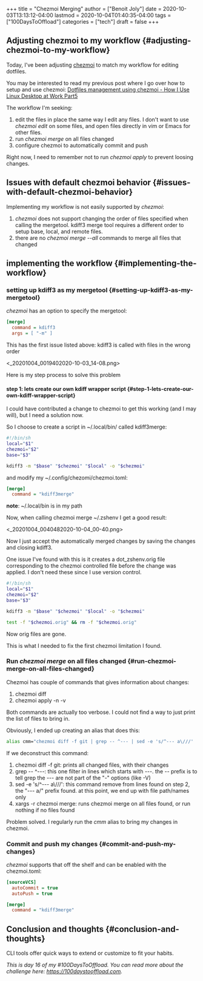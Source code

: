 +++
title = "Chezmoi Merging"
author = ["Benoit Joly"]
date = 2020-10-03T13:13:12-04:00
lastmod = 2020-10-04T01:40:35-04:00
tags = ["100DaysToOffload"]
categories = ["tech"]
draft = false
+++

## Adjusting chezmoi to my workflow {#adjusting-chezmoi-to-my-workflow}

Today, I've been adjusting [chezmoi](https://chezmoi.io) to match my workflow for editing dotfiles.

You may be interested to read my previous post where I go over how to setup and use chezmoi: [Dotfiles management using chezmoi - How I Use Linux Desktop at Work Part5](https://blog.benoitj.ca/2020-06-15-how-i-use-linux-desktop-at-work-part5-dotfiles/)

The workflow I'm seeking:

1.  edit the files in place the same way I edit any files. I don't want to use _chezmoi edit_ on some files, and open files directly in vim or Emacs for other files.
2.  run _chezmoi merge_ on all files changed
3.  configure chezmoi to automatically commit and push

Right now, I need to remember not to run _chezmoi apply_ to prevent loosing changes.


## Issues with default chezmoi behavior {#issues-with-default-chezmoi-behavior}

Implementing my workflow is not easily supported by _chezmoi_:

1.  _chezmoi_ does not support changing the order of files specified when calling the mergetool. kdiff3 merge tool requires a different order to setup base, local, and remote files.
2.  there are no _chezmoi merge --all_ commands to merge all files that changed


## implementing the workflow {#implementing-the-workflow}


### setting up kdiff3 as my mergetool {#setting-up-kdiff3-as-my-mergetool}

_chezmoi_ has an option to specify the mergetool:

```ini
[merge]
  command = kdiff3
  args = [ "-m" ]
```

This has the first issue listed above: kdiff3 is called with files in the wrong order

<_20201004_0019402020-10-03_14-08.png>

Here is my step process to solve this problem


#### step 1: lets create our own kdiff wrapper script {#step-1-lets-create-our-own-kdiff-wrapper-script}

I could have contributed a change to chezmoi to get this working (and I may will), but I need a solution now.

So I choose to create a script in ~/.local/bin/ called kdiff3merge:

```bash
#!/bin/sh
local="$1"
chezmoi="$2"
base="$3"

kdiff3 -m "$base" "$chezmoi" "$local" -o "$chezmoi"
```

and modify my ~/.config/chezomi/chezmoi.toml:

```ini
[merge]
  command = "kdiff3merge"
```

**note**: ~/.local/bin is in my path

Now, when calling chezmoi merge ~/.zshenv I get a good result:

<_20201004_0040482020-10-04_00-40.png>

Now I just accept the automatically merged changes by saving the changes and closing kdiff3.

One issue I've found with this is it creates a dot\_zshenv.orig file corresponding to the chezmoi controlled file before the change was applied. I don't need these since I use version control.

```bash
#!/bin/sh
local="$1"
chezmoi="$2"
base="$3"

kdiff3 -m "$base" "$chezmoi" "$local" -o "$chezmoi"

test -f "$chezmoi.orig" && rm -f "$chezmoi.orig"
```

Now orig files are gone.

This is what I needed to fix the first chezmoi limitation I found.


### Run _chezmoi merge_ on all files changed {#run-chezmoi-merge-on-all-files-changed}

Chezmoi has couple of commands that gives information about changes:

1.  chezmoi diff
2.  chezmoi apply -n -v

Both commands are actually too verbose. I could not find a way to just print the list of files to bring in.

Obviously, I ended up creating an alias that does this:

```bash
alias cmm="chezmoi diff -f git | grep -- ^--- | sed -e 's/^--- a\///' | xargs -r chezmoi merge"
```

If we deconstruct this command:

1.  chezmoi diff -f git: prints all changed files, with their changes
2.  grep -- ^---: this one filter in lines which starts with _---_. the -- prefix is to tell grep the --- are not part of the "-" options (like -V)
3.  sed -e 's/^--- a\\///': this command remove from lines found on step 2, the "--- a/" prefix found. at this point, we end up with file path/names only
4.  xargs -r chezmoi merge: runs chezmoi merge on all files found, or run nothing if no files found

Problem solved. I regularly run the _cmm_ alias to bring my changes in chezmoi.


### Commit and push my changes {#commit-and-push-my-changes}

_chezmoi_ supports that off the shelf and can be enabled with the chezmoi.toml:

```ini
[sourceVCS]
  autoCommit = true
  autoPush = true

[merge]
  command = "kdiff3merge"

```


## Conclusion and thoughts {#conclusion-and-thoughts}

CLI tools offer quick ways to extend or customize to fit your habits.

_This is day 16 of my #100DaysToOffload. You can read more about the challenge here: <https://100daystooffload.com>._

<!--more-->
